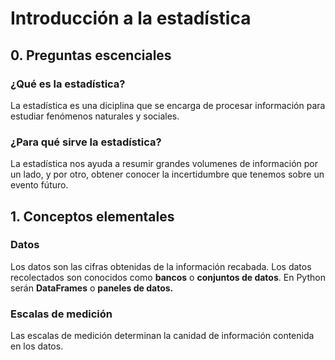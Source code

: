 

# Introducción a la estadística

## 0. Preguntas escenciales

### ¿Qué es la estadística?
La estadística es una diciplina que se encarga de procesar información para estudiar fenómenos naturales y sociales.

### ¿Para qué sirve la estadística?
La estadística nos ayuda a resumir grandes volumenes de información por un lado, y por otro, obtener conocer la incertidumbre que tenemos sobre un evento fúturo.

## 1. Conceptos elementales

### Datos
Los datos son las cifras obtenidas de la información recabada. Los datos recolectados son conocidos como **bancos** o **conjuntos de datos**. En Python serán **DataFrames** o **paneles de datos.**

### Escalas de medición

Las escalas de medición determinan la canidad de información contenida en los datos. 